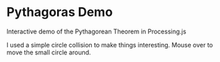Pythagoras Demo
===============

Interactive demo of the Pythagorean Theorem in Processing.js

I used a simple circle collision to make things interesting. Mouse over to move the small circle around.
